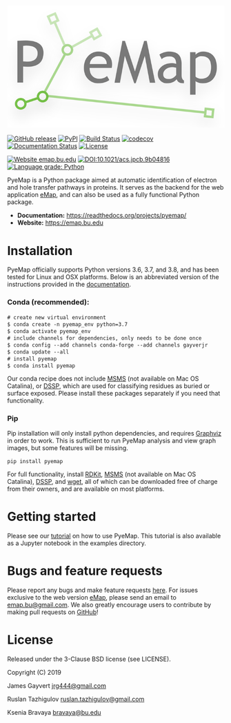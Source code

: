 <div align="center">
  <img src="https://github.com/gayverjr/pyemap/blob/main/docs/logo/pyemap_logo.png">
</div>

[![GitHub release](https://img.shields.io/github/release/gayverjr/pyemap.svg)](https://github.com/gayverjr/pyemap) 
[![PyPI](https://badge.fury.io/py/pyemap.svg)](https://pypi.org/project/pyemap/)
[![Build Status](https://github.com/gayverjr/pyemap/workflows/ubuntu/badge.svg)](https://github.com/gayverjr/pyemap/actions) [![codecov](https://codecov.io/gh/gayverjr/pyemap/branch/main/graph/badge.svg)](https://codecov.io/gh/gayverjr/pyemap/branch/main) [![Documentation Status](https://readthedocs.org/projects/pyemap/badge/?version=latest)](https://pyemap.readthedocs.io/en/latest/?badge=latest) [![License](https://img.shields.io/badge/License-BSD%203--Clause-blue.svg)](https://github.com/gayverjr/pyemap/blob/main/LICENSE)

[![Website emap.bu.edu](https://img.shields.io/website-up-down-green-red/https/emap.bu.edu.svg)](https://emap.bu.edu/) [![DOI:10.1021/acs.jpcb.9b04816](https://zenodo.org/badge/DOI/10.1021/acs.jpcb.9b04816.svg)](https://doi.org/10.1021/acs.jpcb.9b04816) [![Language grade: Python](https://img.shields.io/lgtm/grade/python/g/gayverjr/pyemap.svg?logo=lgtm&logoWidth=18)](https://lgtm.com/projects/g/gayverjr/pyemap/context:python)

PyeMap is a Python package aimed at automatic identification of electron and hole transfer pathways in proteins.
It serves as the backend for the web application [eMap](https://emap.bu.edu/), and can also be used as a fully functional Python package.

- **Documentation:** https://readthedocs.org/projects/pyemap/
- **Website:** https://emap.bu.edu

# Installation
PyeMap officially supports Python versions 3.6, 3.7, and 3.8, and has been tested for Linux and OSX platforms. Below is an abbreviated version of the instructions provided in the [documentation](https://pyemap.readthedocs.io/en/latest/install.html).
### Conda (recommended):
```
# create new virtual environment
$ conda create -n pyemap_env python=3.7
$ conda activate pyemap_env
# include channels for dependencies, only needs to be done once
$ conda config --add channels conda-forge --add channels gayverjr
$ conda update --all
# install pyemap
$ conda install pyemap
```

Our conda recipe does not include [MSMS](http://mgltools.scripps.edu/packages/MSMS) (not available on Mac OS Catalina), or [DSSP](https://swift.cmbi.umcn.nl/gv/dssp/DSSP_3.html), 
which are used for classifying residues as buried or surface exposed. Please install these packages separately if you need that functionality.

### Pip
Pip installation will only install python dependencies, and requires [Graphviz](https://graphviz.gitlab.io/) in order to work. This is sufficient to run PyeMap analysis and view graph images, but some features will be missing.
```
pip install pyemap
```
For full functionality, install [RDKit](https://www.rdkit.org/docs/Install.html), [MSMS](http://mgltools.scripps.edu/packages/MSMS) (not available on Mac OS Catalina), [DSSP](https://swift.cmbi.umcn.nl/gv/dssp/DSSP_3.html), and [wget](https://www.gnu.org/software/wget/), all of which can be downloaded free of charge from their owners, and are available on most platforms.

# Getting started
Please see our [tutorial](https://pyemap.readthedocs.io/en/latest/tutorial/tutorial.html) on how to use PyeMap. This tutorial is also available as a Jupyter notebook in the examples directory.

# Bugs and feature requests
Please report any bugs and make feature requests [here](https://github.com/gayverjr/pyemap/issues). For issues exclusive to the web version [eMap](https:emap.bu.edu), please send an email to <emap.bu@gmail.com>. We also greatly encourage users to contribute by making pull requests on [GitHub](https://github.com/gayverjr/pyemap)!

# License
Released under the 3-Clause BSD license (see LICENSE).

Copyright (C) 2019

James Gayvert <jrg444@gmail.com>

Ruslan Tazhigulov <ruslan.tazhigulov@gmail.com>

Ksenia Bravaya <bravaya@bu.edu>
